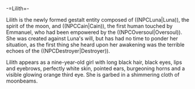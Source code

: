 -=Lilith=-

Lilith is the newly formed gestalt entity composed of ((NPCLuna|Luna)), the spirit of the moon, and ((NPCCain|Cain)), the first human touched by Emmanuel, who had been empowered by the ((NPCOversoul|Oversoul)). She was created against Luna's will, but has had no time to ponder her situation, as the first thing she heard upon her awakening was the terrible echoes of the ((NPCDestroyer|Destroyer)).

Lilith appears as a nine-year-old girl with long black hair, black eyes, lips and eyebrows, perfectly white skin, pointed ears, burgeoning horns and a visible glowing orange third eye. She is garbed in a shimmering cloth of moonbeams.
